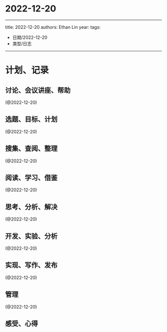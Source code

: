 

# 2022-12-20


---
title: 2022-12-20
authors: Ethan Lin
year:
tags:
  - 日期/2022-12-20 
  - 类型/日志 
---




# 计划、记录

## 讨论、会议讲座、帮助

(@2022-12-20)



## 选题、目标、计划

(@2022-12-20)



## 搜集、查阅、整理

(@2022-12-20)



## 阅读、学习、借鉴

(@2022-12-20)



## 思考、分析、解决

(@2022-12-20)



## 开发、实验、分析

(@2022-12-20)



## 实现、写作、发布

(@2022-12-20)





## 管理

(@2022-12-20)



## 感受、心得




